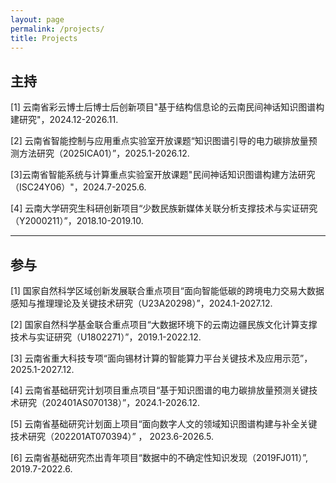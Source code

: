 ```yaml
---
layout: page
permalink: /projects/
title: Projects
---
```



## 主持

[1] 云南省彩云博士后博士后创新项目"基于结构信息论的云南民间神话知识图谱构建研究"，2024.12-2026.11. <br>

[2] 云南省智能控制与应用重点实验室开放课题“知识图谱引导的电力碳排放量预测方法研究（2025ICA01）”，2025.1-2026.12. <br>

[3]云南省智能系统与计算重点实验室开放课题"民间神话知识图谱构建方法研究（ISC24Y06）"，2024.7-2025.6. <br>

[4] 云南大学研究生科研创新项目“少数民族新媒体关联分析支撑技术与实证研究（Y2000211）”，2018.10-2019.10. <br>


---

## 参与

[1] 国家自然科学区域创新发展联合重点项目“面向智能低碳的跨境电力交易大数据感知与推理理论及关键技术研究（U23A20298）”，2024.1-2027.12. <br>

[2] 国家自然科学基金联合重点项目“大数据环境下的云南边疆民族文化计算支撑技术与实证研究（U1802271）”，2019.1-2022.12. <br>

[3] 云南省重大科技专项“面向锡材计算的智能算力平台关键技术及应用示范”， 2025.1-2027.12. <br>

[4] 云南省基础研究计划项目重点项目“基于知识图谱的电力碳排放量预测关键技术研究（202401AS070138）”，2024.1-2026.12. <br>

[5] 云南省基础研究计划面上项目“面向数字人文的领域知识图谱构建与补全关键技术研究（202201AT070394）” ， 2023.6-2026.5. <br>

[6] 云南省基础研究杰出青年项目“数据中的不确定性知识发现（2019FJ011）”, 2019.7-2022.6. <br>

<br>

